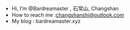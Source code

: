 - Hi, I’m @Bardreamaster , 石常山, Changshan
- How to reach me :changshanshi@outlook.com
- My blog : bardreamaster.xyz


